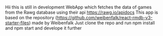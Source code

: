Hii this is still in development WebApp which fetches the data of games from the Rawg database using their api
https://rawg.io/apidocs 
This app is based on the repository (https://github.com/weibenfalk/react-rmdb-v3-starter-files) made by Weibenfalk
Just clone the repo and run
npm install and npm start and develope it further
